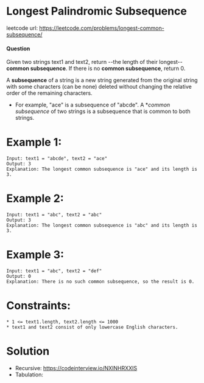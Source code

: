 # Longest Palindromic Subsequence
 
leetcode url: https://leetcode.com/problems/longest-common-subsequence/
 
#### Question
Given two strings text1 and text2, return --the length of their longest-- **common subsequence**. If there is no **common subsequence**, return 0.

A **subsequence** of a string is a new string generated from the original string with some characters (can be none) deleted without changing the relative order of the remaining characters.

* For example, "ace" is a subsequence of "abcde".
A **common subsequence* of two strings is a subsequence that is common to both strings.

# Example 1:

```
Input: text1 = "abcde", text2 = "ace" 
Output: 3  
Explanation: The longest common subsequence is "ace" and its length is 3.
 ```
 
 # Example 2:

```
Input: text1 = "abc", text2 = "abc"
Output: 3
Explanation: The longest common subsequence is "abc" and its length is 3.
```

 # Example 3:

```
Input: text1 = "abc", text2 = "def"
Output: 0
Explanation: There is no such common subsequence, so the result is 0.
```

# Constraints:

```
* 1 <= text1.length, text2.length <= 1000
* text1 and text2 consist of only lowercase English characters.
 ```
 
# Solution
* Recursive: https://codeinterview.io/NXINHRXXIS
* Tabulation: 